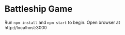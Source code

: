 # Battleship Game

Run `npm install` and `npm start` to begin.
Open browser at http://localhost:3000